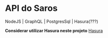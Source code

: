 # API do Saros

NodeJS | GraphQL | PostgresSql | Hasura(???)

**Considerar utilizar Hasura neste projeto**
[Hasura](https://hasura.io/)
